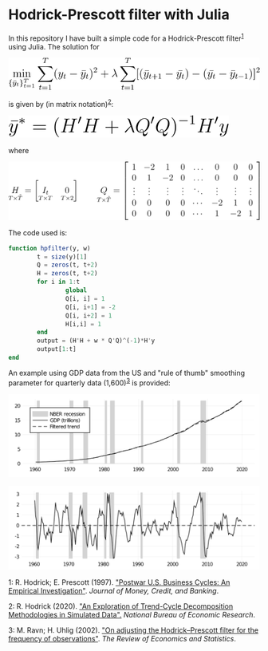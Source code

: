 # Hodrick-Prescott filter with Julia

In this repository I have built a simple code for a Hodrick-Prescott filter<sup>[1](#footnote1)</sup> using Julia. The solution for

![](assets/formula1.svg)

is given by (in matrix notation)<sup>[2](#footnote2)</sup>:

![](assets/formula2.svg)

where

![](assets/formula3.svg)

The code used is:

```julia
function hpfilter(y, w)
        t = size(y)[1]
        Q = zeros(t, t+2)
        H = zeros(t, t+2)
        for i in 1:t
                global
                Q[i, i] = 1
                Q[i, i+1] = -2
                Q[i, i+2] = 1
                H[i,i] = 1
        end
        output = (H'H + w * Q'Q)^(-1)*H'y
        output[1:t]
end

```
An example using GDP data from the US and "rule of thumb" smoothing parameter for quarterly data (1,600)<sup>[3](#footnote2)</sup> is provided:

![](example/plot/plot_1.png)

![](example/plot/plot_2.png)

<a name="footnote1">1</a>: R. Hodrick; E. Prescott (1997). ["Postwar U.S. Business Cycles: An Empirical Investigation"](https://www.jstor.org/stable/2953682?casa_token=1-uuRk3f6isAAAAA:M9iL4SdsO_j6Cx5FaYdilOGiUllq2vRxh2bKt7Hl84KR73ls0zfCmByqUQOGpN-wJ3wZG0wVIyitCNNyFScdR6Xv9h5msFMJmT7z91Kkcl-6huVf7A&seq=1#metadata_info_tab_contents). *Journal of Money, Credit, and Banking*.

<a name="footnote1">2</a>: R. Hodrick (2020). ["An Exploration of Trend-Cycle Decomposition Methodologies in Simulated Data".](https://www.nber.org/papers/w26750) *National Bureau of Economic Research*.

<a name="footnote1">3</a>: M. Ravn; H. Uhlig (2002). ["On adjusting the Hodrick–Prescott filter for the frequency of observations"](https://www.mitpressjournals.org/doi/10.1162/003465302317411604). *The Review of Economics and Statistics*.
